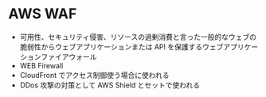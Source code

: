 # AWS WAF

- 可用性、セキュリティ侵害、リソースの過剰消費と言った一般的なウェブの脆弱性からウェブアプリケーションまたは API を保護するウェブアプリケーションファイアウォール
- WEB Firewall
- CloudFront でアクセス制御使う場合に使われる
- DDos 攻撃の対策として AWS Shield とセットで使われる
